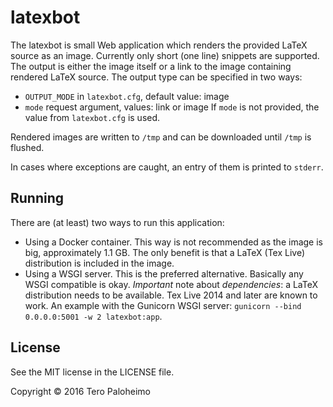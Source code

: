 # latexbot

The latexbot is small Web application which renders the provided LaTeX source as
an image. Currently only short (one line) snippets are supported. The output is
either the image itself or a link to the image containing rendered LaTeX source.
The output type can be specified in two ways:

* `OUTPUT_MODE` in `latexbot.cfg`, default value: image
* `mode` request argument, values: link or image
If `mode` is not provided, the value from `latexbot.cfg` is used.

Rendered images are written to `/tmp` and can be downloaded until `/tmp` is
flushed.

In cases where exceptions are caught, an entry of them is printed to `stderr`.

## Running
There are (at least) two ways to run this application:

* Using a Docker container. This way is not recommended as the image is big,
approximately 1.1 GB. The only benefit is that a LaTeX (Tex Live) distribution is
included in the image.
* Using a WSGI server. This is the preferred alternative. Basically any WSGI
compatible is okay. _Important_ note about _dependencies_: a LaTeX distribution needs
to be available. Tex Live 2014 and later are known to work. An example with the
Gunicorn WSGI server: `gunicorn --bind 0.0.0.0:5001 -w 2 latexbot:app`.

## License

See the MIT license in the LICENSE file.

Copyright © 2016 Tero Paloheimo
